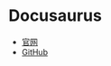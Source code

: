 # Docusaurus
* [官网](https://docusaurus.io/zh-CN/)
* [GitHub](https://github.com/facebook/docusaurus)
